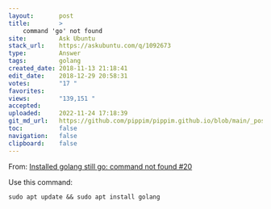 ```yaml
---
layout:       post
title:        >
    command 'go' not found
site:         Ask Ubuntu
stack_url:    https://askubuntu.com/q/1092673
type:         Answer
tags:         golang
created_date: 2018-11-13 21:18:41
edit_date:    2018-12-29 20:58:31
votes:        "17 "
favorites:    
views:        "139,151 "
accepted:     
uploaded:     2022-11-24 17:18:39
git_md_url:   https://github.com/pippim/pippim.github.io/blob/main/_posts/2018/2018-11-13-command-_go_-not-found.md
toc:          false
navigation:   false
clipboard:    false
---
```


From: [Installed golang still go: command not found #20][1]

Use this command:

``` 
sudo apt update && sudo apt install golang
```


  [1]: https://github.com/tiagorlampert/CHAOS/issues/20
